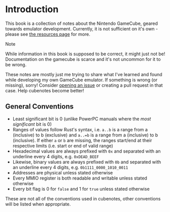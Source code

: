 # Introduction

This book is a collection of notes about the Nintendo GameCube, geared towards emulator development.
Currently, it is not sufficient on it's own - please see [the resources page](resources.md) for more.

> [!NOTE]
> While information in this book is supposed to be correct, it might just not be! Documentation on
> the gamecube is scarce and it's not uncommon for it to be wrong.
>
> These notes are mostly just me trying to share what I've learned and found while developing my own
> GameCube emulator. If something is wrong (or missing), sorry! Consider [opening an issue](https://github.com/vxpm/cubenotes/issues/new)
> or creating a pull request in that case. Help cubenotes become better!

## General Conventions

- Least significant bit is 0 (unlike PowerPC manuals where the _most significant_ bit is 0)
- Ranges of values follow Rust's syntax, i.e. `a..b` is a range from a (inclusive) to b (exclusive)
  and `a..=b` is a range from a (inclusive) to b (inclusive). If either `a` or `b` are missing, the
  ranges start/end at their respective limits (i.e. start or end of valid range)
- Hexadecimal values are always prefixed with `0x` and separated with an underline every 4 digits,
  e.g. `0xDEAD_BEEF`
- Likewise, binary values are always prefixed with `0b` and separated with an underline every 4
  digits, e.g. `0b1111_0000_1010_0011`
- Addresses are physical unless stated otherwise
- Every MMIO register is both readable and writable unless stated otherwise
- Every bit flag is 0 for `false` and 1 for `true` unless stated otherwise

These are not all of the conventions used in cubenotes, other conventions will be listed when
appropriate.
